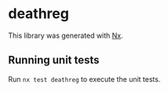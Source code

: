 # deathreg

This library was generated with [Nx](https://nx.dev).

## Running unit tests

Run `nx test deathreg` to execute the unit tests.
